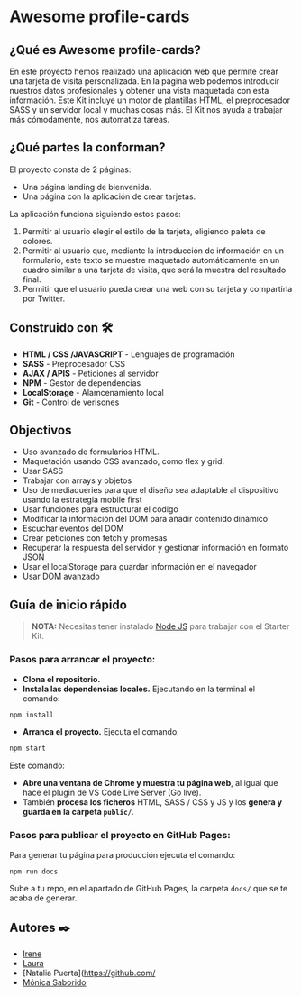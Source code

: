 

# **Awesome profile-cards**

## ¿Qué es Awesome profile-cards?

En este proyecto hemos realizado una aplicación web que permite crear una tarjeta de visita personalizada. En la página web podemos introducir nuestros datos profesionales y obtener una vista maquetada con esta información. 
Este Kit incluye un motor de plantillas HTML, el preprocesador SASS y un servidor local y muchas cosas más. El Kit nos ayuda a trabajar más cómodamente, nos automatiza tareas.

## **¿Qué partes la conforman?**

El proyecto consta de 2 páginas:
- Una página landing de bienvenida.
- Una página con la aplicación de crear tarjetas.

La aplicación funciona siguiendo estos pasos:
1. Permitir al usuario elegir el estilo de la tarjeta, eligiendo paleta de colores.
1. Permitir al usuario que, mediante la introducción de información en un formulario, este texto se muestre maquetado automáticamente en un cuadro similar a una tarjeta de visita, que será la muestra del resultado final.
1. Permitir que el usuario pueda crear una web con su tarjeta y compartirla por Twitter.


## Construido con 🛠️

- **HTML / CSS /JAVASCRIPT** - Lenguajes de programación
- **SASS** - Preprocesador CSS
- **AJAX / APIS** - Peticiones al servidor
- **NPM** - Gestor de dependencias
- **LocalStorage** - Alamcenamiento local
- **Git** - Control de verisones

## Objectivos
- Uso avanzado de formularios HTML.
- Maquetación usando CSS avanzado, como flex y grid.
- Usar SASS
- Trabajar con arrays y objetos
- Uso de mediaqueries para que el diseño sea adaptable al dispositivo usando la estrategia mobile first
- Usar funciones para estructurar el código
- Modificar la información del DOM para añadir contenido dinámico
- Escuchar eventos del DOM
- Crear peticiones con fetch y promesas
- Recuperar la respuesta del servidor y gestionar información en formato JSON
- Usar el localStorage para guardar información en el navegador
- Usar DOM avanzado

## Guía de inicio rápido

> **NOTA:** Necesitas tener instalado [Node JS](https://nodejs.org/) para trabajar con el Starter Kit.

### Pasos para arrancar el proyecto:

- **Clona el repositorio.**
- **Instala las dependencias locales.** Ejecutando en la terminal el comando:

```bash
npm install
```

- **Arranca el proyecto.** Ejecuta el comando:

```bash
npm start
```

Este comando:

- **Abre una ventana de Chrome y muestra tu página web**, al igual que hace el plugin de VS Code Live Server (Go live).
- También **procesa los ficheros** HTML, SASS / CSS y JS y los **genera y guarda en la carpeta `public/`**.

### Pasos para publicar el proyecto en GitHub Pages:

Para generar tu página para producción ejecuta el comando:

```bash
npm run docs
```

Sube a tu repo, en el apartado de GitHub Pages, la carpeta `docs/` que se te acaba de generar.

## Autores ✒️
- [Irene ](https://github.com/) 
- [Laura](https://github.com/) 
- [Natalia Puerta](https://github.com/
- [Mónica Saborido](https://github.com/sabfiamo)


